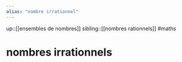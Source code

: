 ```yaml
---
alias: "nombre irrationnel"
---
```

up::[[ensembles de nombres]] 
sibling::[[nombres rationnels]] 
#maths
# nombres irrationnels
